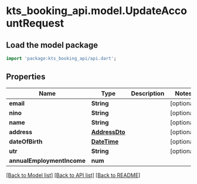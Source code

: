 # kts_booking_api.model.UpdateAccountRequest

## Load the model package
```dart
import 'package:kts_booking_api/api.dart';
```

## Properties
Name | Type | Description | Notes
------------ | ------------- | ------------- | -------------
**email** | **String** |  | [optional] 
**nino** | **String** |  | [optional] 
**name** | **String** |  | [optional] 
**address** | [**AddressDto**](AddressDto.md) |  | [optional] 
**dateOfBirth** | [**DateTime**](DateTime.md) |  | [optional] 
**utr** | **String** |  | [optional] 
**annualEmploymentIncome** | **num** |  | 

[[Back to Model list]](../README.md#documentation-for-models) [[Back to API list]](../README.md#documentation-for-api-endpoints) [[Back to README]](../README.md)


